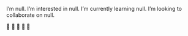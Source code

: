 I’m null.
I’m interested in null.
I’m currently learning null.
I’m looking to collaborate on null.

🌱    🌱
 🌱  🌱
   🌱

<!---
GnXeyTfY7zBWhzUw/GnXeyTfY7zBWhzUw is a ✨ special ✨ repository because its `README.md` (this file) appears on your GitHub profile.
You can click the Preview link to take a look at your changes.
--->
